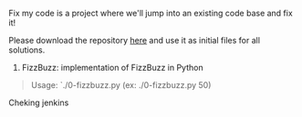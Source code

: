 Fix my code is a project where we'll jump into an existing code base and fix it!

Please download the repository [here](https://github.com/holbertonschool/0x00-Fix_My_Code_Challenge) and use it as initial files for all solutions.

1. FizzBuzz: implementation of FizzBuzz in Python
> Usage: `./0-fizzbuzz.py <number> (ex: ./0-fizzbuzz.py 50)

Cheking jenkins
